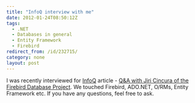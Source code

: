 ```yaml
---
title: "InfoQ interview with me"
date: 2012-01-24T08:50:12Z
tags:
  - .NET
  - Databases in general
  - Entity Framework
  - Firebird
redirect_from: /id/232715/
category: none
layout: post
---
```

I was recently interviewed for [InfoQ][1] article - [Q&A with Jiri Cincura of the Firebird Database Project][2]. We touched Firebird, ADO.NET, O/RMs, Entity Framework etc. If you have any questions, feel free to ask.

[1]: http://www.infoq.com
[2]: http://www.infoq.com/news/2012/01/Firebird
